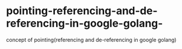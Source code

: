 # pointing-referencing-and-de-referencing-in-google-golang-
concept of pointing(referencing and de-referencing in google golang)
